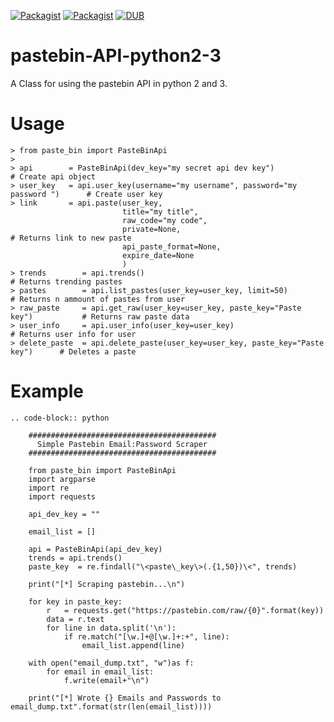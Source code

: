 [![Packagist](https://img.shields.io/badge/language-python3.5-brightgreen.svg)]()  [![Packagist](https://img.shields.io/badge/platform-win--64%20%7C%20linux--64%20-lightgrey.svg)]()  [![DUB](https://img.shields.io/dub/l/vibe-d.svg)]()



# pastebin-API-python2-3
A Class for using the pastebin API in python 2 and 3.

# Usage

    > from paste_bin import PasteBinApi
    >
    > api        = PasteBinApi(dev_key="my secret api dev key")                       # Create api object
    > user_key   = api.user_key(username="my username", password="my password ")      # Create user key
    > link       = api.paste(user_key,                                               
                             title="my title",
                             raw_code="my code",
                             private=None,                                            # Returns link to new paste  
                             api_paste_format=None,
                             expire_date=None
                             ) 
    > trends        = api.trends()                                                    # Returns trending pastes 
    > pastes        = api.list_pastes(user_key=user_key, limit=50)                    # Returns n ammount of pastes from user
    > raw_paste     = api.get_raw(user_key=user_key, paste_key="Paste key")           # Returns raw paste data
    > user_info     = api.user_info(user_key=user_key)                                # Returns user info for user
    > delete_paste  = api.delete_paste(user_key=user_key, paste_key="Paste key")      # Deletes a paste

# Example
    
    
    .. code-block:: python
    
        ##########################################
          Simple Pastebin Email:Password Scraper 
        ##########################################
    
        from paste_bin import PasteBinApi
        import argparse
        import re
        import requests

        api_dev_key = ""

        email_list = []

        api = PasteBinApi(api_dev_key)
        trends = api.trends()
        paste_key  = re.findall("\<paste\_key\>(.{1,50})\<", trends)

        print("[*] Scraping pastebin...\n")

        for key in paste_key:
            r   = requests.get("https://pastebin.com/raw/{0}".format(key))
            data = r.text
            for line in data.split('\n'):
                if re.match("[\w.]+@[\w.]+:+", line):
                    email_list.append(line)

        with open("email_dump.txt", "w")as f:
            for email in email_list:
                f.write(email+"\n")

        print("[*] Wrote {} Emails and Passwords to email_dump.txt".format(str(len(email_list))))
